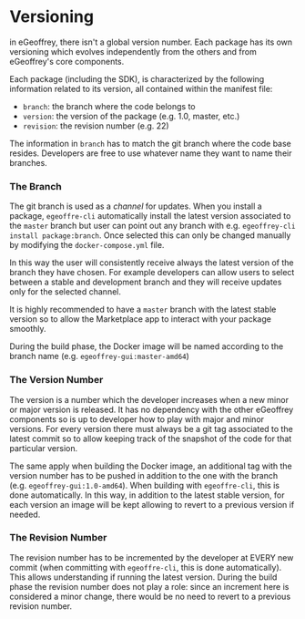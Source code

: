 # Versioning

in eGeoffrey, there isn't a global version number. Each package has its own versioning which evolves independently from the others and from eGeoffrey's core components.

Each package (including the SDK), is characterized by the following information related to its version, all contained within the manifest file: 

* `branch`: the branch where the code belongs to
* `version`: the version of the package (e.g. 1.0, master, etc.)
* `revision`: the revision number (e.g. 22)

The information in `branch` has to match the git branch where the code base resides. Developers are free to use whatever name they want to name their branches.

### The Branch

The git branch is used as a *channel* for updates. When you install a package, `egeoffre-cli` automatically install the latest version associated to the `master` branch but user can point out any branch with e.g. `egeoffrey-cli install package:branch`. Once selected this can only be changed manually by modifying the `docker-compose.yml` file. 

In this way the user will consistently receive always the latest version of the branch they have chosen. For example developers can allow users to select between a stable and development branch and they will receive updates only for the selected channel.

It is highly recommended to have a `master` branch with the latest stable version so to allow the Marketplace app to interact with your package smoothly.

During the build phase, the Docker image will be named according to the branch name (e.g. `egeoffrey-gui:master-amd64`)

### The Version Number

The version is a number which the developer increases when a new minor or major version is released. It has no dependency with the other eGeoffrey components so is up to developer how to play with major and minor versions. For every version there must always be a git tag associated to the latest commit so to allow keeping track of the snapshot of the code for that particular version.

The same apply when building the Docker image, an additional tag with the version number has to be pushed in addition to the one with the branch (e.g. `egeoffrey-gui:1.0-amd64`). When building with `egeoffre-cli`, this is done automatically. In this way, in addition to the latest stable version, for each version an image will be kept allowing to revert to a previous version if needed.

### The Revision Number

The revision number has to be incremented by the developer at EVERY new commit (when committing with `egeoffre-cli`, this is done automatically). This allows understanding if running the latest version. During the build phase the revision number does not play a role: since an increment here is considered a minor change, there would be no need to revert to a previous revision number.
